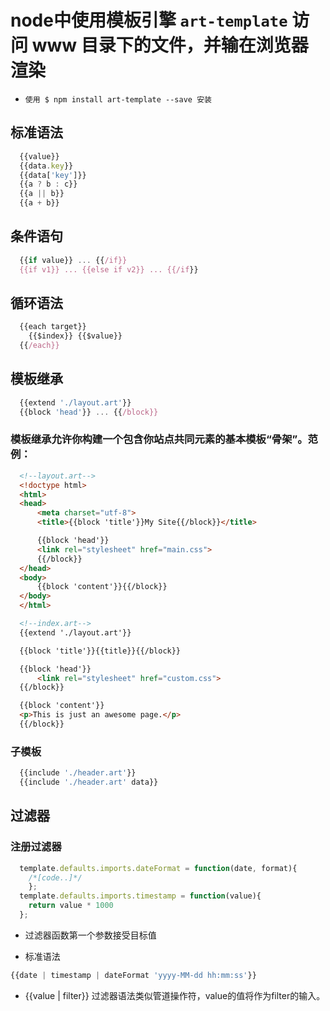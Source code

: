# node中使用模板引擎 `art-template` 访问 www 目录下的文件，并输在浏览器渲染
- `使用 $ npm install art-template --save 安装 `

## 标准语法
```javascript
  {{value}}
  {{data.key}}
  {{data['key']}}
  {{a ? b : c}}
  {{a || b}}
  {{a + b}}
```

## 条件语句
```javascript
  {{if value}} ... {{/if}}
  {{if v1}} ... {{else if v2}} ... {{/if}}
```

## 循环语法
```javascript
  {{each target}}
    {{$index}} {{$value}}
  {{/each}}
```

## 模板继承
```javascript
  {{extend './layout.art'}}
  {{block 'head'}} ... {{/block}}
```
### 模板继承允许你构建一个包含你站点共同元素的基本模板“骨架”。范例：
```html
  <!--layout.art-->
  <!doctype html>
  <html>
  <head>
      <meta charset="utf-8">
      <title>{{block 'title'}}My Site{{/block}}</title>

      {{block 'head'}}
      <link rel="stylesheet" href="main.css">
      {{/block}}
  </head>
  <body>
      {{block 'content'}}{{/block}}
  </body>
  </html>
```

```html
  <!--index.art-->
  {{extend './layout.art'}}

  {{block 'title'}}{{title}}{{/block}}

  {{block 'head'}}
      <link rel="stylesheet" href="custom.css">
  {{/block}}

  {{block 'content'}}
  <p>This is just an awesome page.</p>
  {{/block}}
```

### 子模板
```javascript
  {{include './header.art'}}
  {{include './header.art' data}}
```
## 过滤器
### 注册过滤器
```javascript
  template.defaults.imports.dateFormat = function(date, format){
    /*[code..]*/
    };
  template.defaults.imports.timestamp = function(value){
    return value * 1000
  };
```
+ 过滤器函数第一个参数接受目标值

- 标准语法
```javascript
{{date | timestamp | dateFormat 'yyyy-MM-dd hh:mm:ss'}}
```
+ {{value | filter}} 过滤器语法类似管道操作符，value的值将作为filter的输入。




